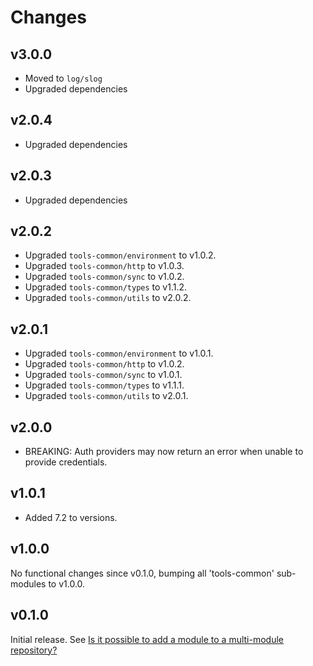 # Changes

## v3.0.0

- Moved to `log/slog`
- Upgraded dependencies

## v2.0.4

- Upgraded dependencies

## v2.0.3

- Upgraded dependencies

## v2.0.2

- Upgraded `tools-common/environment` to v1.0.2.
- Upgraded `tools-common/http` to v1.0.3.
- Upgraded `tools-common/sync` to v1.0.2.
- Upgraded `tools-common/types` to v1.1.2.
- Upgraded `tools-common/utils` to v2.0.2.

## v2.0.1

- Upgraded `tools-common/environment` to v1.0.1.
- Upgraded `tools-common/http` to v1.0.2.
- Upgraded `tools-common/sync` to v1.0.1.
- Upgraded `tools-common/types` to v1.1.1.
- Upgraded `tools-common/utils` to v2.0.1.

## v2.0.0

- BREAKING: Auth providers may now return an error when unable to provide
  credentials.

## v1.0.1

- Added 7.2 to versions.

## v1.0.0

No functional changes since v0.1.0, bumping all 'tools-common' sub-modules to
v1.0.0.

## v0.1.0

Initial release. See [Is it possible to add a module to a multi-module
repository?](https://github.com/golang/go/wiki/Modules#is-it-possible-to-add-a-module-to-a-multi-module-repository.)
